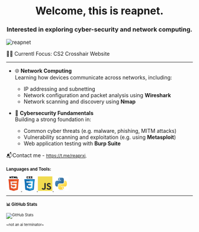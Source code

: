 <h1 align="center"><b>Welcome, this is reapnet.</b></h1>
<h3 align="center"><b>Interested in exploring cyber-security and network computing.</b></h3>

<p align="left"> <img src="https://komarev.com/ghpvc/?username=reapnet&label=Profile%20views&color=0e75b6&style=flat" alt="reapnet" /> </p>


 👨‍💻 Currentl Focus: CS2 Crosshair Website
 
---

- 🌐 **Network Computing**  
  Learning how devices communicate across networks, including:
  - IP addressing and subnetting
  - Network configuration and packet analysis using **Wireshark**
  - Network scanning and discovery using **Nmap**

- 🔐 **Cybersecurity Fundamentals**  
  Building a strong foundation in:
  - Common cyber threats (e.g. malware, phishing, MITM attacks)
  - Vulnerability scanning and exploitation (e.g. using **Metasploit**)
  - Web application testing with **Burp Suite**
 


📬Contact me -  <small>https://t.me/reaprxi<small>,


<h3 align="left">Languages and Tools:</h3>
<p align="left"> <a href="https://www.w3schools.com/html/" target="_blank" rel="noreferrer"> <img src="https://raw.githubusercontent.com/devicons/devicon/master/icons/html5/html5-original-wordmark.svg" alt="HTML" width="40" height="40"/> </a> <a href="https://www.w3schools.com/css/" target="_blank" rel="noreferrer"> <img src="https://raw.githubusercontent.com/devicons/devicon/master/icons/css3/css3-original-wordmark.svg" alt="css3" width="40" height="40"/> </a> <a href="https://developer.mozilla.org/en-US/docs/Web/JavaScript" target="_blank" rel="noreferrer"> <img src="https://raw.githubusercontent.com/devicons/devicon/master/icons/javascript/javascript-original.svg" alt="javascript" width="40" height="40"/> </a> <a href="https://www.python.org/" target="_blank" rel="noreferrer"> <img src="https://raw.githubusercontent.com/devicons/devicon/master/icons/python/python-original.svg" alt="python" width="40" height="40"/> </a> </p>

---

### 📊 GitHub Stats

![GitHub Stats](https://github-readme-stats.vercel.app/api?username=reapnet&show_icons=true&theme=tokyonight)



~not an ai terminator~
